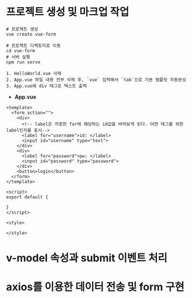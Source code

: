 # 프로젝트 생성 및 마크업 작업

```shell
# 프로젝트 생성
vue create vue-form

# 프로젝트 디렉토리로 이동
cd vue-form
# 서버 실행
npm run serve
```

```
1. HelloWorld.vue 삭제
2. App.vue 파일 내용 전부 삭제 후, `vue` 입력해서 `tab`으로 기본 템플릿 자동완성
3. App.vue에 div 태그로 텍스트 출력
```



* **App.vue**

```vue
<template>
  <form action="">
    <div>
      <!-- label은 지정한 for에 해당하는 id값을 바라보게 된다. 어떤 태그를 위한 label인지를 표시-->
      <label for="username">id: </label>
      <input id="username" type="text">
    </div>
    <div>
      <label for="password">pw: </label>
      <input id="password" type="password">
    </div>
    <button>login</button>
  </form>
</template>

<script>
export default {

}
</script>

<style>

</style>
```



# v-model 속성과 submit 이벤트 처리









# axios를 이용한 데이터 전송 및 form 구현























